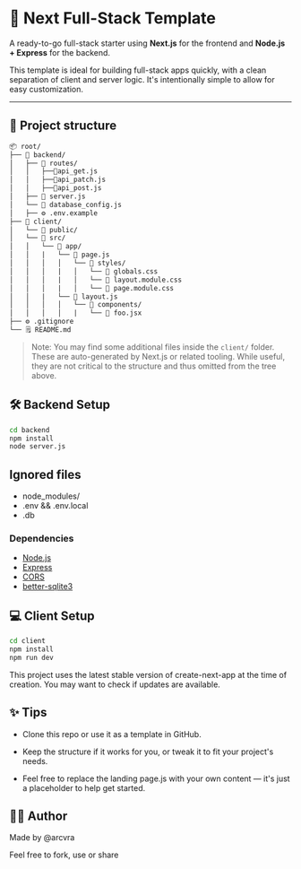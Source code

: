 # 🚀 Next Full-Stack Template

A ready-to-go full-stack starter using **Next.js** for the frontend and **Node.js + Express** for the backend.

This template is ideal for building full-stack apps quickly, with a clean separation of client and server logic. It's intentionally simple to allow for easy customization.

---

## 📁 Project structure

```txt
📦 root/
├── 📁 backend/
│   ├── 📁 routes/
│   │   ├──📄api_get.js
│   │   ├──📄api_patch.js
│   │   ├──📄api_post.js
│   ├── 📄 server.js
│   └── 📄 database_config.js
│   ├── ⚙️ .env.example
├── 📁 client/
│   └── 📁 public/
│   └── 📁 src/
│   │   └── 📁 app/
│   │   |   └── 📄 page.js
│   │   │   │   └── 📂 styles/
│   │   │   |   │   └── 📄 globals.css
│   │   │   |   │   └── 📄 layout.module.css
│   │   │   |   │   └── 📄 page.module.css
│   │   |   └── 📄 layout.js
│   │   │   │   └── 📂 components/
│   │   │   │   |   └── 📄 foo.jsx
├── ⚙️ .gitignore
└── 🗒️ README.md
```

> Note: You may find some additional files inside the `client/` folder. These are auto-generated by Next.js or related tooling. While useful, they are not critical to the structure and thus omitted from the tree above.

## 🛠️ Backend Setup

```bash
cd backend
npm install
node server.js
```

## Ignored files

* node_modules/
* .env && .env.local
* .db

### Dependencies

* [Node.js](https://nodejs.org/es)
* [Express](https://expressjs.com)
* [CORS](https://www.npmjs.com/package/cors)
* [better-sqlite3](https://www.npmjs.com/package/better-sqlite3)

## 💻 Client Setup

```bash
cd client
npm install
npm run dev
```

This project uses the latest stable version of create-next-app at the time of creation. You may want to check if updates are available.

## ✨ Tips

* Clone this repo or use it as a template in GitHub.

* Keep the structure if it works for you, or tweak it to fit your project's needs.

* Feel free to replace the landing page.js with your own content — it's just a placeholder to help get started.

## 🧑‍💻 Author

Made by @arcvra

Feel free to fork, use or share

